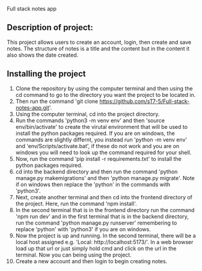 Full stack notes app

## Description of project:
This project allows users to create an account, login, then create and save notes. The structure of notes is a title and the content but in the content it also shows the date created. 

## Installing the project
1. Clone the repository by using the computer terminal and then using the cd command to go to the directory you want the project to be located in.
2. Then run the command 'git clone https://github.com/sT7-5/Full-stack-notes-app.git'.
3. Using the computer terminal, cd into the project directory.
4. Run the commands 'python3 -m venv env' and then 'source env/bin/activate' to create the virutal environment that will be used to install the python packages required. If you are on windows, the commands are slightly differnt, you instead run 'python -m venv env' and 'env/Scripts/activate.bat', if these do not work and you are on windows you will need to look up the command required for your shell. 
5. Now, run the command 'pip install -r requirements.txt' to install the python packages required.
6. cd into the backend directory and then run the command 'python manage.py makemigrations' and then 'python manage.py migrate'. Note if on windows then replace the 'python' in the commands with 'python3'.
7. Next, create another terminal and then cd into the frontend directory of the project. Here, run the command 'npm install'.
9. In the second terminal that is in the frontend directory run the command 'npm run dev' and in the first terminal that is in the backend directory, run the command 'python manage.py runserver' remembering to replace 'python' with 'python3' if you are on windows.
10. Now the project is up and running. In the second terminal, there will be a local host assigned e.g. 'Local:   http://localhost:5173/'. In a web browser load up that url or just simply hold cmd and click on the url in the terminal. Now you can being using the project.
11. Create a new account and then login to begin creating notes. 


